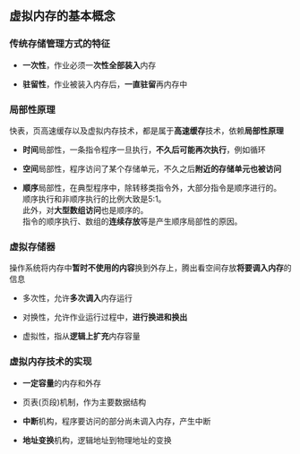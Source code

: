 ## 虚拟内存的基本概念

### 传统存储管理方式的特征

- **一次性**，作业必须一**次性全部装入**内存

- **驻留性**，作业被装入内存后，**一直驻留**再内存中

### 局部性原理

快表，页高速缓存以及虚拟内存技术，都是属于**高速缓存**技术，依赖**局部性原理**

- **时间**局部性，一条指令程序一旦执行，**不久后可能再次执行**，例如循环

- **空间**局部性，程序访问了某个存储单元，不久之后**附近的存储单元也被访问**

- **顺序**局部性，在典型程序中，除转移类指令外，大部分指令是顺序进行的。
</br>顺序执行和非顺序执行的比例大致是5:1。
</br>此外，对**大型数组访问**也是顺序的。
</br>指令的顺序执行、数组的**连续存放**等是产生顺序局部性的原因。

### 虚拟存储器

操作系统将内存中**暂时不使用的内容**换到外存上，腾出看空间存放**将要调入内存**的信息

- 多次性，允许**多次调入**内存运行

- 对换性，允许作业运行过程中，**进行换进和换出**

- 虚拟性，指从**逻辑上扩充**内存容量

### 虚拟内存技术的实现

- **一定容量**的内存和外存

- 页表(页段)机制，作为主要数据结构

- **中断**机构，程序要访问的部分尚未调入内存，产生中断

- **地址变换**机构，逻辑地址到物理地址的变换



